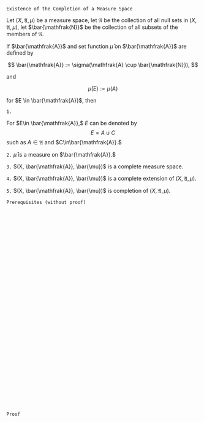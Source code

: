 ```
Existence of the Completion of a Measure Space
```
Let $(X, \mathfrak{A}, \mu)$ be a measure space,
let $\mathfrak{N}$ be the collection of all null sets in $(X, \mathfrak{A}, \mu)$,
let $\bar{\mathfrak{N}}$ be the collection of all subsets of the members of $\mathfrak{N}$.

If $\bar{\mathfrak{A}}$ and set function $\bar{\mu}$ on $\bar{\mathfrak{A}}$ are defined by

$$
\bar{\mathfrak{A}}
:=
\sigma(\mathfrak{A} \cup \bar{\mathfrak{N}}),
$$

and 

$$
\bar{\mu}(E):=\mu(A)
$$

for $E \in \bar{\mathfrak{A}}$, then

`1.`

For $E\in \bar{\mathfrak{A}},$ $E$ can be denoted by
$$
E=A \cup C
$$
such as $A\in\mathfrak{A}$ and $C\in\bar{\mathfrak{A}}.$

`2.`
$\bar{\mu}$ is a measure on $\bar{\mathfrak{A}}.$

`3.`
$(X, \bar{\mathfrak{A}}, \bar{\mu})$ is a complete measure space.

`4.`
$(X, \bar{\mathfrak{A}}, \bar{\mu})$ is a complete extension of  $(X, \mathfrak{A}, \mu).$

`5.`
$(X, \bar{\mathfrak{A}}, \bar{\mu})$ is completion of $(X, \mathfrak{A}, \mu).$

```
Prerequisites (without proof)
```

<br>
<br>
<br>
<br>
<br>
<br>
<br>
<br>
<br>
<br>
<br>
<br>
<br>
<br>
<br>
<br>
<br>
<br>
<br>
<br>
<br>
<br>
<br>
<br>
<br>
<br>
<br>
<br>
<br>
<br>


```
Proof
```
